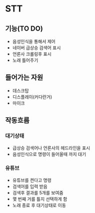 # STT

## 기능(TO DO)
- 음성인식을 통해서 제어
- 네이버 급상승 검색어 표시
- 언론사 크롤링후 표시
- 노래 틀어주기

## 들어가는 자원
- 데스크탑
- 디스플레이(커다란거)
- 마이크

## 작동흐름
### 대기상태
- 급상승 검색어나 언론사의 헤드라인을 표시
- 음성인식으로 명령이 들어올때 까지 대기
### 유튜브
- 유튜브를 켠다고 명령
- 검색어를 입력 받음
- 검색후 결과를 5개를 보여줌
- 몇 번째 거를 틀지 선택하게 함
- 노래 종료 후 대기상태로 이동
